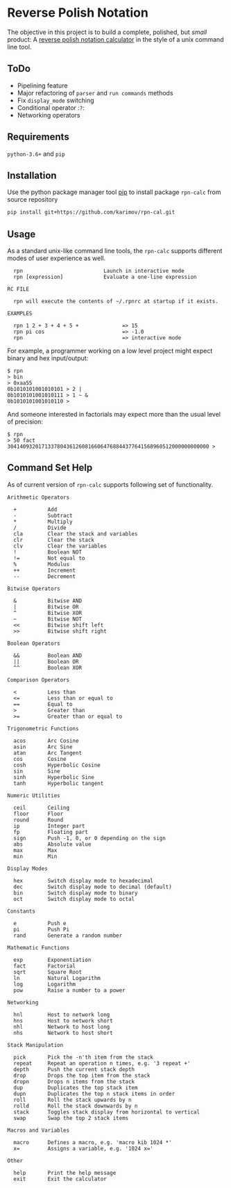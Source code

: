 # Reverse Polish Notation

The objective in this project is to build a complete, polished, but _small_ product: A 
[reverse polish notation calculator](https://en.wikipedia.org/wiki/Reverse_Polish_notation) in the style of a unix command line tool.

## ToDo
  * Pipelining feature
  * Major refactoring of `parser` and `run commands` methods
  * Fix `display_mode` switching 
  * Conditional operator :`?`:
  * Networking operators

## Requirements
`python-3.6+` and `pip`

## Installation
Use the python package manager tool [pip](https://pip.pypa.io/en/stable/) to install package `rpn-calc` from source repository
```bash
pip install git+https://github.com/karimov/rpn-cal.git
```

## Usage

As a standard unix-like command line tools, the `rpn-calc` supports different modes of user experience as well.

      rpn                          Launch in interactive mode
      rpn [expression]             Evaluate a one-line expression

    RC FILE

      rpn will execute the contents of ~/.rpnrc at startup if it exists.

    EXAMPLES

      rpn 1 2 + 3 + 4 + 5 +              => 15
      rpn pi cos                         => -1.0
      rpn                                => interactive mode

For example, a programmer working on a low level project might expect binary and hex input/output:

    $ rpn
    > bin
    > 0xaa55
    0b1010101001010101 > 2 |
    0b1010101001010111 > 1 ~ &
    0b1010101001010110 >

And someone interested in factorials may expect more than the usual level of precision:

    $ rpn
    > 50 fact
    30414093201713378043612608166064768844377641568960512000000000000 >

## Command Set Help

As of current version of `rpn-calc` supports following set of functionality.

    Arithmetic Operators

      +          Add
      -          Subtract
      *          Multiply
      /          Divide
      cla        Clear the stack and variables
      clr        Clear the stack
      clv        Clear the variables
      !          Boolean NOT
      !=         Not equal to
      %          Modulus
      ++         Increment
      --         Decrement

    Bitwise Operators

      &          Bitwise AND
      |          Bitwise OR
      ^          Bitwise XOR
      ~          Bitwise NOT
      <<         Bitwise shift left
      >>         Bitwise shift right

    Boolean Operators

      &&         Boolean AND
      ||         Boolean OR
      ^^         Boolean XOR

    Comparison Operators

      <          Less than
      <=         Less than or equal to
      ==         Equal to
      >          Greater than
      >=         Greater than or equal to

    Trigonometric Functions

      acos       Arc Cosine
      asin       Arc Sine
      atan       Arc Tangent
      cos        Cosine
      cosh       Hyperbolic Cosine
      sin        Sine
      sinh       Hyperbolic Sine
      tanh       Hyperbolic tangent

    Numeric Utilities

      ceil       Ceiling
      floor      Floor
      round      Round
      ip         Integer part
      fp         Floating part
      sign       Push -1, 0, or 0 depending on the sign
      abs        Absolute value
      max        Max
      min        Min

    Display Modes

      hex        Switch display mode to hexadecimal
      dec        Switch display mode to decimal (default)
      bin        Switch display mode to binary
      oct        Switch display mode to octal

    Constants

      e          Push e
      pi         Push Pi
      rand       Generate a random number

    Mathematic Functions

      exp        Exponentiation
      fact       Factorial
      sqrt       Square Root
      ln         Natural Logarithm
      log        Logarithm
      pow        Raise a number to a power

    Networking

      hnl        Host to network long
      hns        Host to network short
      nhl        Network to host long
      nhs        Network to host short

    Stack Manipulation

      pick       Pick the -n'th item from the stack
      repeat     Repeat an operation n times, e.g. '3 repeat +'
      depth      Push the current stack depth
      drop       Drops the top item from the stack
      dropn      Drops n items from the stack
      dup        Duplicates the top stack item
      dupn       Duplicates the top n stack items in order
      roll       Roll the stack upwards by n
      rolld      Roll the stack downwards by n
      stack      Toggles stack display from horizontal to vertical
      swap       Swap the top 2 stack items

    Macros and Variables

      macro      Defines a macro, e.g. 'macro kib 1024 *'
      x=         Assigns a variable, e.g. '1024 x='

    Other

      help       Print the help message
      exit       Exit the calculator
